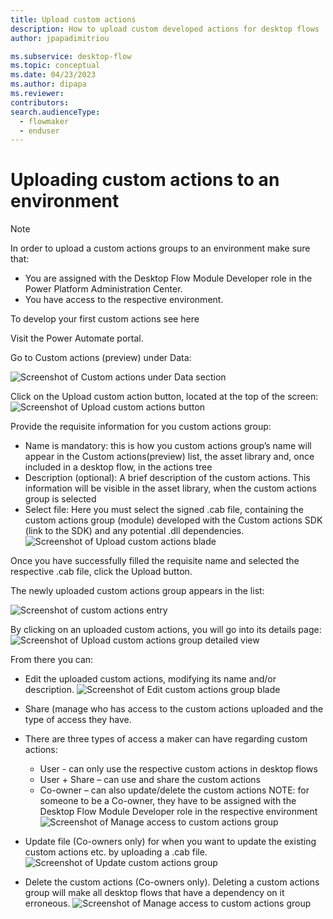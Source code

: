 ```yaml
---
title: Upload custom actions
description: How to upload custom developed actions for desktop flows
author: jpapadimitriou

ms.subservice: desktop-flow
ms.topic: conceptual
ms.date: 04/23/2023
ms.author: dipapa
ms.reviewer: 
contributors:
search.audienceType: 
  - flowmaker
  - enduser
---
```


# Uploading custom actions to an environment
> [!NOTE]
> In order to upload a custom actions groups to an environment make sure that: 
>- You are assigned with the Desktop Flow Module Developer role  in the Power Platform Administration Center.
> - You have access to the respective environment.

To develop your first custom actions see here <guide to the existing guide showcasing the development of modules>

Visit the Power Automate portal.

Go to Custom actions (preview) under Data: 

  ![Screenshot of Custom actions under Data section](/articles/media/custom-actions/upload-custom-actions/img1.png)

Click on the Upload custom action button, located at the top of the screen: 
![Screenshot of Upload custom actions button](/articles/media/custom-actions/upload-custom-actions/img2.png)
 
Provide the requisite information for you custom actions group:
-	Name is mandatory: this is how you custom actions group’s name will appear in the Custom actions(preview) list, the asset library and, once included in a desktop flow, in the actions tree
-	Description (optional): A brief description of the custom actions. This information will be visible in the asset library, when the custom actions group is selected
-	Select file: Here you must select the signed .cab file, containing the custom actions group (module) developed with the Custom actions SDK (link to the SDK) and any potential .dll dependencies.
![Screenshot of Upload custom actions blade](/articles/media/custom-actions/upload-custom-actions/img3.png)

Once you have successfully filled the requisite name and selected the respective .cab file, click the Upload button.

The newly uploaded custom actions group appears in the list: 
 
![Screenshot of custom actions entry](/articles/media/custom-actions/upload-custom-actions/img4.png)

By clicking on an uploaded custom actions, you will go into its details page: 
![Screenshot of Upload custom actions group detailed view](/media/custom-actions/upload-custom-actions/img5.png)
 
From there you can: 
-	Edit the uploaded custom actions, modifying its name and/or description. 
![Screenshot of Edit custom actions group blade](/articles/media/custom-actions/upload-custom-actions/img6.png) 
-	Share (manage who has access to the custom actions uploaded and the type of access they have. 
- There are three types of access a maker can have regarding custom actions:
  - User -  can only use the respective custom actions in desktop flows
  -	User + Share – can use and share the custom actions
  -	Co-owner – can also update/delete the custom actions 
NOTE: for someone to be a Co-owner, they have to be assigned with the Desktop Flow Module Developer role in the respective environment
![Screenshot of Manage access to custom actions group](/articles/media/custom-actions/upload-custom-actions/img7.png)
 
- Update file (Co-owners only) for when you want to update the existing custom actions etc. by uploading a .cab file.
![Screenshot of Update custom actions group](/articles/media/custom-actions/upload-custom-actions/img8.png)
 
- Delete the custom actions (Co-owners only). Deleting a custom actions group will make all desktop flows that have a dependency on it erroneous.
![Screenshot of Manage access to custom actions group](/articles/media/custom-actions/upload-custom-actions/img9.png)
